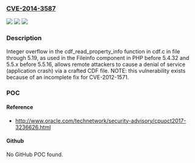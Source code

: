 ### [CVE-2014-3587](https://cve.mitre.org/cgi-bin/cvename.cgi?name=CVE-2014-3587)
![](https://img.shields.io/static/v1?label=Product&message=n%2Fa&color=blue)
![](https://img.shields.io/static/v1?label=Version&message=n%2Fa&color=blue)
![](https://img.shields.io/static/v1?label=Vulnerability&message=n%2Fa&color=brighgreen)

### Description

Integer overflow in the cdf_read_property_info function in cdf.c in file through 5.19, as used in the Fileinfo component in PHP before 5.4.32 and 5.5.x before 5.5.16, allows remote attackers to cause a denial of service (application crash) via a crafted CDF file.  NOTE: this vulnerability exists because of an incomplete fix for CVE-2012-1571.

### POC

#### Reference
- http://www.oracle.com/technetwork/security-advisory/cpuoct2017-3236626.html

#### Github
No GitHub POC found.

